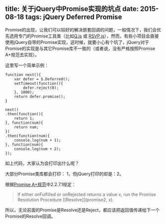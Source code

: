 title: 关于jQuery中Promise实现的坑点
date: 2015-08-18
tags: jQuery Deferred Promise
---
Promise的出现，让我们可以较好的解决嵌套回调的问题，一般情况下，我们会优先选用专门的Promise工具类（比如[Q.js](https://github.com/kriskowal/q "Q.js") 或 [RSVP.js](https://github.com/tildeio/rsvp.js "RSVP.js")），然而，有些小项目会直接使用jQuery自带的Promise实现，这时候，就要小心有个坑了，jQuery对于Promise的实现是与其它Promise库不一致的（或者说，没有严格按照Promise A+规范去实现）。

这里写一个简单示例：

    function next(){
        var defer = $.Deferred();
        setTimeout(function(){
            defer.reject(0);
        }, 1000);
        return defer.promise();
    }

    next()
    .then(function(){
        return 1;
    }, function(num){
        return num;
    })
    .then(function(num){
        console.log(num + 1);
    }, function(num){
        console.log(num + 2);
    });

如上代码，大家认为会打印出什么呢？

大部分Promise类库都会打印： 1，但jQuery打印的却是：2。

根据[Promise A+规范](https://promisesaplus.com/ "Promise A+规范")中2.2.7.1规定：

>If either onFulfilled or onRejected returns a value x, run the Promise Resolution Procedure [[Resolve]]\(promise2, x\).

所以，无论前面的Promise是Resolve还是Reject，都应该把返回值传递给下一个Promise的Resolve回调。